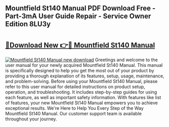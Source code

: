 ## Mountfield St140 Manual PDF Download Free - Part-3mA User Guide Repair - Service Owner Edition 8LU3y

# <h2><a href="http://cf13204.oget.top/?id=Mountfield+St140+Manual">🔗Download New 👉🔴 Mountfield St140 Manual</a></h2>

[![Mountfield St140 Manual new download](https://i.imgur.com/5g1atiW.png)](http://cf13204.oget.top/?id=Mountfield+St140+Manual)
Greetings and welcome to the user manual for your newly acquired Mountfield St140 Manual. This manual is specifically designed to help you get the most out of your product by providing a thorough explanation of its features, setup, usage, maintenance, and problem-solving. Before using your Mountfield St140 Manual, please refer to this user manual for detailed instructions on product setup, operation, and troubleshooting. It includes step-by-step guides for using each feature, as well as important safety information. With features like list of features, your new Mountfield St140 Manual empowers you to achieve exceptional results. We're Here to Help You Every Step of the Way Mountfield St140 Manual. Our customer support team is available throughout your journey.
